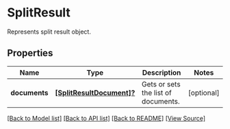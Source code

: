 ﻿# SplitResult
Represents split result object.

## Properties
Name | Type | Description | Notes
------------ | ------------- | ------------- | -------------
**documents** | [**[SplitResultDocument]?**](SplitResultDocument.md) | Gets or sets the list of documents. | [optional]

[[Back to Model list]](../README.md#documentation-for-models) [[Back to API list]](../README.md#documentation-for-api-endpoints) [[Back to README]](../README.md) [[View Source]](../AsposePdfCloud/Models/SplitResult.swift)

